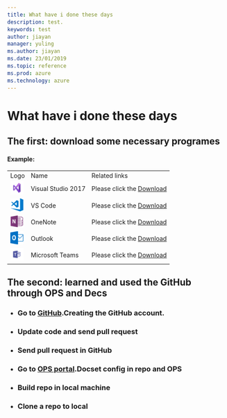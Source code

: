 ```yaml
---
title: What have i done these days
description: test.
keywords: test
author: jiayan
manager: yuling
ms.author: jiayan
ms.date: 23/01/2019
ms.topic: reference
ms.prod: azure
ms.technology: azure
---
```

# What have i done these days
## The first: download some necessary programes
#### Example:
<table>
  <tr>
    <td>Logo</td><td>Name</td><td>Related links</td>
  </tr>
  <tr>
    <td><img src="./../Reference-Files/Images/vs-logo.png" width="30" height="30"></img></td>
    <td>Visual Studio 2017</td>
    <td>Please click the <a href="https://www.visualstudio.com/downloads">Download</a></td>
  </tr>
  <tr>
    <td><img src="./../Reference-Files/Images/vs code-logo.png" width="30" height="30"></img></td>
    <td>VS Code</td>
    <td>Please click the <a href="https://www.visualstudio.com/downloads">Download</td>
  </tr>
  <tr>
    <td><img src="./../Reference-Files/Images/onenote-logo.png" width="30" height="30"></img></td>
    <td>OneNote</td>
    <td>Please click the <a href="https://www.OneNote.com/downloads">Download</td>
  </tr>
  <tr>
    <td><img src="./../Reference-Files/Images/outlook-logo.png" width="30" height="30"></img></td>
    <td>Outlook</td>
    <td>Please click the <a href="https://www.Outlook.com/downloads">Download</td>
  </tr>
  <tr>
    <td><img src="./../Reference-Files/Images/microsoft teams-logo.png" width="30" height="30"></img></td>
    <td>Microsoft Teams</td>
    <td>Please click the <a href="https://www.microsoft teams.com/downloads">Download</td>
  </tr>
</table>

## The second: learned and used the GitHub through OPS and Decs

* ### Go to [GitHub](https://github.com/).Creating the GitHub account.

* ### Update code and send pull request

* ### Send pull request in GitHub

* ### Go to [OPS portal](https://ops.microsoft.com/).Docset config in repo and OPS

* ### Build repo in local machine

* ### Clone a repo to local
